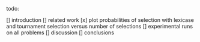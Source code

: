 todo:

 [] introduction
 [] related work
 [x] plot probabilities of selection with lexicase and tournament selection versus number of selections
 [] experimental runs on all problems
 [] discussion
 [] conclusions 
